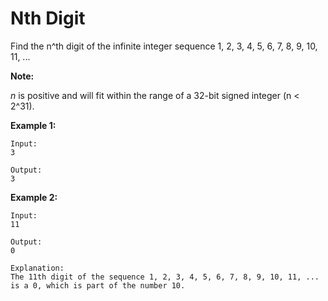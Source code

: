 # Nth Digit

Find the n^th digit of the infinite integer sequence 1, 2, 3, 4, 5, 6, 7, 8, 9, 10, 11, ...

__Note:__

_n_ is positive and will fit within the range of a 32-bit signed integer (n < 2^31).

__Example 1:__

```
Input:
3

Output:
3
```

__Example 2:__

```
Input:
11

Output:
0

Explanation:
The 11th digit of the sequence 1, 2, 3, 4, 5, 6, 7, 8, 9, 10, 11, ... is a 0, which is part of the number 10.
```

